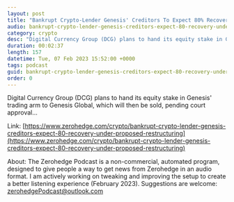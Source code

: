 ```yaml
---
layout: post
title: "Bankrupt Crypto-Lender Genesis' Creditors To Expect 80% Recovery Under Proposed Restructuring Plan"
audio: bankrupt-crypto-lender-genesis-creditors-expect-80-recovery-under-proposed-restructuring-0
category: crypto
desc: "Digital Currency Group (DCG) plans to hand its equity stake in Genesis' trading arm to Genesis Global, which will then be sold, pending court approval..."
duration: 00:02:37
length: 157
datetime: Tue, 07 Feb 2023 15:52:00 +0000
tags: podcast
guid: bankrupt-crypto-lender-genesis-creditors-expect-80-recovery-under-proposed-restructuring-0
order: 0
---
```

Digital Currency Group (DCG) plans to hand its equity stake in Genesis' trading arm to Genesis Global, which will then be sold, pending court approval...

Link: [https://www.zerohedge.com/crypto/bankrupt-crypto-lender-genesis-creditors-expect-80-recovery-under-proposed-restructuring](https://www.zerohedge.com/crypto/bankrupt-crypto-lender-genesis-creditors-expect-80-recovery-under-proposed-restructuring)

About: The Zerohedge Podcast is a non-commercial, automated program, designed to give people a way to get news from Zerohedge in an audio format.  I am actively working on tweaking and improving the setup to create a better listening experience (February 2023).  Suggestions are welcome: [zerohedgePodcast@outlook.com](mailto:zerohedgePodcast@outlook.com)